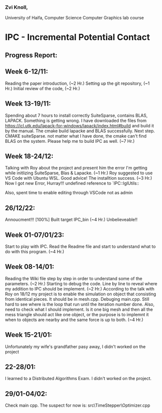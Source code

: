 ### Zvi Knoll,
University of Haifa, Computer Science
Computer Graphics lab course

# IPC - Incremental Potential Contact

## Progress Report:
## Week 6-12/11:
Reading the paper introduction, (~2 Hr.)
Setting up the git repository, (~1 Hr.)
Initial review of the code, (~2 Hr.)

## Week 13-19/11:
Spending about 7 hours to install correctly SuiteSparse, contains BLAS, LAPACK.
Something is getting wrong. I have downloaded the files from https://icl.utk.edu/lapack-for-windows/lapack/index.html#build and build it by the manual. The cmake build lapacke and BLAS successfully.
Next step. CMAKE suiteSparse. not matter what I have done, the cmake can't find BLAS on the system.
Please help me to build IPC as well. (~7 Hr.)

## Week 18-24/12:
Talking with Roy about the project and present him the error I'm getting while initlizing SuiteSparse, Blas & Lapacke. (~1 Hr.)
Roy suggested to use VS Code with Ubuntu WSL.
Good advice! The installtion success. (~3 Hr.)
Now I got new Error, Hurray!!!
undefined reference to `IPC::IglUtils::

Also, spent time to enable editing through VSCode not as admin

## 26/12/22:
Annoucment!!! [100%] Built target IPC_bin (~4 Hr.)
Unbelieveable!!

## Week 01-07/01/23:
Start to play with IPC. Read the Readme file and start to understand what to do with this program. (~4 Hr.)

## Week 08-14/01:
Reading the Wiki file step by step in order to understand some of the parameters. (~2 Hr.)
Starting to debug the code. Line by line to reveal where my addition to IPC should be implement. (~2 Hr.)
According to the talk with Roy on 18/12 my project is to enable the simulation on object that consisting from identical pieces.
It should be in mesh.cpp.
Debuging main.cpp. Still hard to see where is the loop that run until the iteration number done.
Also, need to check what I should implement. Is it one big mesh and then all the mess triangle should act like one object, or the purpose is to implemnt it when to objects are nearby and the same force is up to both. (~4 Hr.)

## Week 15-21/01:
Unfortunately my wife's grandfather pasy away, I didn't worked on the project

## 22-28/01:
I learned to a Distributed Algorithms Exam. I didn't worked on the project.

## 29/01-04/02:
Check main cpp.
The suspect for now is: src\TimeStepper\Optimizer.cpp